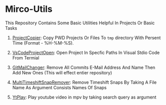# Mirco-Utils
This Repository Contains Some Basic Utilities Helpful In Projects Or Basic Tasks

1. [ProjectCopier](https://github.com/FireFlareDb/Mirco-Utils/blob/main/projectCopier): Copy PWD Projects Or Files To `tmp` directory With Persent Time (Format - %H-%M-%S).

2. [VsCodeProjectOpen](https://github.com/FireFlareDb/Mirco-Utils/blob/main/vsCodeProjectOpen): Open Project In Specfic Paths In Visual Stdio Code From Termial

3. [GitMailChanger](https://github.com/FireFlareDb/Mirco-Utils/blob/main/gitMailChanger): Remove All Commits E-Mail Address And Name Then Add New Ones (This will effect entier repository)

4. [MultiTimeshiftSnapRemover](https://github.com/FireFlareDb/Mirco-Utils/blob/main/multiTimeshiftSnapRemover): Remove Timeshift Snaps By Taking A File Name As Argument Consists Names Of Snaps 

5. [YtPlay](https://github.com/FireFlareDb/Mirco-Utils/blob/main/ytplay): Play youtube video in mpv by taking search query as argument
